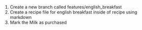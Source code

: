 1. Create a new branch called features/english_breakfast
2. Create a recipe file for english breakfast inside of recipe using markdown
3. Mark the Milk as purchased 
